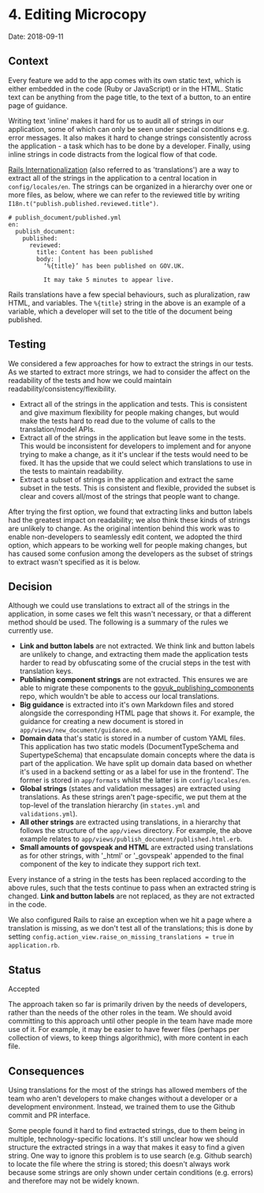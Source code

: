 # 4. Editing Microcopy

Date: 2018-09-11

## Context

Every feature we add to the app comes with its own static text, which is either embedded in the code (Ruby or JavaScript) or in the HTML. Static text can be anything from the page title, to the text of a button, to an entire page of guidance.

Writing text 'inline' makes it hard for us to audit all of strings in our application, some of which can only be seen under special conditions e.g. error messages. It also makes it hard to change strings consistently across the application - a task which has to be done by a developer. Finally, using inline strings in code distracts from the logical flow of that code.

[Rails Internationalization](https://guides.rubyonrails.org/i18n.html) (also referred to as 'translations') are a way to extract all of the strings in the application to a central location in `config/locales/en`. The strings can be organized in a hierarchy over one or more files, as below, where we can refer to the reviewed title by writing `I18n.t("publish.published.reviewed.title")`.

```
# publish_document/published.yml
en:
  publish_document:
    published:
      reviewed:
        title: Content has been published
        body: |
          ‘%{title}’ has been published on GOV.UK.

          It may take 5 minutes to appear live.

```

Rails translations have a few special behaviours, such as pluralization, raw HTML, and variables. The `%{title}` string in the above is an example of a variable, which a developer will set to the title of the document being published.

## Testing

We considered a few approaches for how to extract the strings in our tests. As we started to extract more strings, we had to consider the affect on the readability of the tests and how we could maintain readability/consistency/flexibility.

   * Extract all of the strings in the application and tests. This is consistent and give maximum flexibility for people making changes, but would make the tests hard to read due to the volume of calls to the translation/model APIs.
   * Extract all of the strings in the application but leave some in the tests. This would be inconsistent for developers to implement and for anyone trying to make a change, as it it's unclear if the tests would need to be fixed. It has the upside that we could select which translations to use in the tests to maintain readability.
   * Extract a subset of strings in the application and extract the same subset in the tests. This is consistent and flexible, provided the subset is clear and covers all/most of the strings that people want to change.

After trying the first option, we found that extracting links and button labels had the greatest impact on readability; we also think these kinds of strings are unlikely to change. As the original intention behind this work was to enable non-developers to seamlessly edit content, we adopted the third option, which appears to be working well for people making changes, but has caused some confusion among the developers as the subset of strings to extract wasn't specified as it is below.

## Decision

Although we could use translations to extract all of the strings in the application, in some cases we felt this wasn't necessary, or that a different method should be used. The following is a summary of the rules we currently use.

   * **Link and button labels** are not extracted. We think link and button labels are unlikely to change, and extracting them made the application tests harder to read by obfuscating some of the crucial steps in the test with translation keys.
   * **Publishing component strings** are not extracted. This ensures we are able to migrate these components to the [govuk_publishing_components](https://github.com/alphagov/govuk_publishing_components) repo, which wouldn't be able to access our local translations.
   * **Big guidance** is extracted into it's own Markdown files and stored alongside the corresponding HTML page that shows it. For example, the guidance for creating a new document is stored in `app/views/new_document/guidance.md`.
   * **Domain data** that's static is stored in a number of custom YAML files. This application has two static models (DocumentTypeSchema and SupertypeSchema) that encapsulate domain concepts where the data is part of the application. We have split up domain data based on whether it's used in a backend setting or as a label for use in the frontend'. The former is stored in `app/formats` whilst the latter is in `config/locales/en`.
   * **Global strings** (states and validation messages) are extracted using translations. As these strings aren't page-specific, we put them at the top-level of the translation hierarchy (in `states.yml` and `validations.yml`).
   * **All other strings** are extracted using translations, in a hierarchy that follows the structure of the `app/views` directory. For example, the above example relates to `app/views/publish_document/published.html.erb`.
   * **Small amounts of govspeak and HTML** are extracted using translations as for other strings, with '\_html' or '\_govspeak' appended to the final component of the key to indicate they support rich text.

Every instance of a string in the tests has been replaced according to the above rules, such that the tests continue to pass when an extracted string is changed. **Link and button labels** are not replaced, as they are not extracted in the code.

We also configured Rails to raise an exception when we hit a page where a translation is missing, as we don't test all of the translations; this is done by setting `config.action_view.raise_on_missing_translations = true` in `application.rb`.

## Status

Accepted

The approach taken so far is primarily driven by the needs of developers, rather than the needs of the other roles in the team. We should avoid committing to this approach until other people in the team have made more use of it. For example, it may be easier to have fewer files (perhaps per collection of views, to keep things algorithmic), with more content in each file.

## Consequences

Using translations for the most of the strings has allowed members of the team who aren't developers to make changes without a developer or a development environment. Instead, we trained them to use the Github commit and PR interface.

Some people found it hard to find extracted strings, due to them being in multiple, technology-specific locations. It's still unclear how we should structure the extracted strings in a way that makes it easy to find a given string. One way to ignore this problem is to use search (e.g. Github search) to locate the file where the string is stored; this doesn't always work because some strings are only shown under certain conditions (e.g. errors) and therefore may not be widely known.
